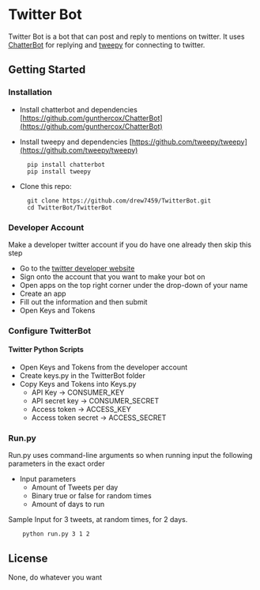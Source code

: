 # Twitter Bot
Twitter Bot is a bot that can post and reply to mentions on twitter.
It uses [ChatterBot](https://github.com/gunthercox/ChatterBot) for replying and [tweepy](https://github.com/tweepy/tweepy) for connecting to twitter.

## Getting Started
### Installation

* Install chatterbot and dependencies [https://github.com/gunthercox/ChatterBot](https://github.com/gunthercox/ChatterBot)
* Install tweepy and dependencies [https://github.com/tweepy/tweepy](https://github.com/tweepy/tweepy)

        pip install chatterbot
        pip install tweepy

* Clone this repo:

        git clone https://github.com/drew7459/TwitterBot.git
        cd TwitterBot/TwitterBot
	
### Developer Account
Make a developer twitter account if you do have one already then skip this step 

* Go to the [twitter developer website](https://developer.twitter.com/en/apps)
* Sign onto the account that you want to make your bot on
* Open apps on the top right corner under the drop-down of your name
* Create an app
* Fill out the information and then submit
* Open Keys and Tokens

### Configure TwitterBot
#### Twitter Python Scripts
* Open Keys and Tokens from the developer account
* Create keys.py in the TwitterBot folder
* Copy Keys and Tokens into Keys.py
	* API Key -> CONSUMER_KEY
	* API secret key -> CONSUMER_SECRET
	* Access token -> ACCESS_KEY
	* Access token secret -> ACCESS_SECRET

### Run.py
Run.py uses command-line arguments so when running input the following parameters in the exact order

* Input parameters
	* Amount of Tweets per day
	* Binary true or false for random times
	* Amount of days to run

Sample Input for 3 tweets, at random times, for 2 days.
         
        python run.py 3 1 2

## License
None, do whatever you want

